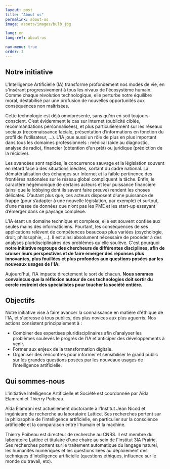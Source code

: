 ```yaml
---
layout: post
title: "About us"
permalink: about-us
image: assets/images/bulb.jpg

lang: en
lang-ref: about-us

nav-menu: true
order: 3
---
```



## Notre initiative

L'Intelligence Artificielle (IA) transforme profondément nos modes de vie, en s'insérant progressivement à tous les nivaux de l'écosystème humain. Comme chaque révolution technologique, elle perturbe notre équilibre moral, déstabilisé par une profusion de nouvelles opportunités aux conséquences non maîtrisées.

Cette technologie est déjà omniprésente, sans qu’on en soit toujours conscient. C’est évidemment le cas sur Internet (publicité ciblée, recommandations personnalisées), et plus particulièrement sur les réseaux sociaux (reconnaissance faciale, présentation d’informations en fonction du profil de l’utilisateur, …). L’IA joue aussi un rôle de plus en plus important dans tous les domaines professionnels : médical (aide au diagnostic, analyse de radio), financier (obtention d’un prêt) ou juridique (prédiction de la récidive).

Les avancées sont rapides, la concurrence sauvage et la législation souvent en retard face à des situations inédites, sortant du cadre national. La dématérialisation des échanges sur Internet et la faible pertinence des frontières nationales sur le réseau global compliquent la tâche. Enfin, le caractère hégémonique de certains acteurs et leur puissance financière (ainsi que le lobbying dont ils savent faire preuve) rendent les choses délicates. D’autant plus que, ces acteurs disposent d’une puissance de frappe (pour s’adapter à une nouvelle législation, par exemple) et surtout, d’une masse de données que n’ont pas les PME et les start-up essayant d’émerger dans ce paysage complexe.

L’IA étant un domaine technique et complexe, elle est souvent confiée aux seules mains des informaticiens. Pourtant, les conséquences de ses applications relèvent de compétences beaucoup plus variées (psychologie, droit, philosophie, ...). Il est ainsi absolument nécessaire de procéder à des analyses pluridisciplinaires des problèmes qu'elle soulève. C'est pourquoi **notre initiative regroupe des chercheurs de différentes disciplines, afin de croiser leurs perspectives et de faire émerger des réponses plus innovantes, plus fouillées et plus profondes aux questions posées par les nouveaux usages de l'IA.**

Aujourd'hui, l'IA impacte directement le sort de chacun. **Nous sommes convaincus que la réflexion autour de ces technologies doit sortir du cercle restreint des spécialistes pour toucher la société entière.**  

## Objectifs
Notre initiative vise à faire avancer la connaissance en matière d'éthique de l'IA, et s'adresse à tous publics, des plus novices aux plus aguerris. Nos actions consistent principalement à :
* Combiner des expertises pluridisciplinaires afin d’analyser les problèmes soulevés le progrès de l’IA et anticiper des développements à venir.
* Former aux enjeux de la transformation digitale.
* Organiser des rencontres pour informer et sensibiliser le grand public sur les grandes questions posées par les nouveaux usages de l’intelligence artificielle.

## Qui sommes-nous

L'initiative Intelligence Artificielle et Société est coordonnée par Aïda Elamrani et Thierry Poibeau.

Aïda Elamrani est actuellement doctorante à l'Institut Jean Nicod et ingénieure de recherche au laboratoire Lattice. Ses recherches portent sur la philosophie de l'intelligence artificielle, en particulier sur la conscience artificielle et la comparaison entre l'humain et la machine.

Thierry Poibeau est directeur de recherche au CNRS. Il est membre du laboratoire Lattice et titulaire d'une chaire au sein de l'Institut 3IA Prairie. Ses recherches portent sur le traitement automatique du langage naturel, les humanités numériques et les questions liées au déploiement des techniques d'intelligence artificielle (questions éthiques, influence sur le monde du travail, etc).
